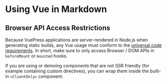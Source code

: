 # Using Vue in Markdown

## Browser API Access Restrictions

Because VuePress applications are server-rendered in Node.js when generating
static builds, any Vue usage must conform to the
[universal code requirements](https://ssr.vuejs.org/en/universal.html). In
short, make sure to only access Browser / DOM APIs in `beforeMount` or `mounted`
hooks.

If you are using or demoing components that are not SSR friendly (for example
containing custom directives), you can wrap them inside the built-in
`<ClientOnly>` component:

##
